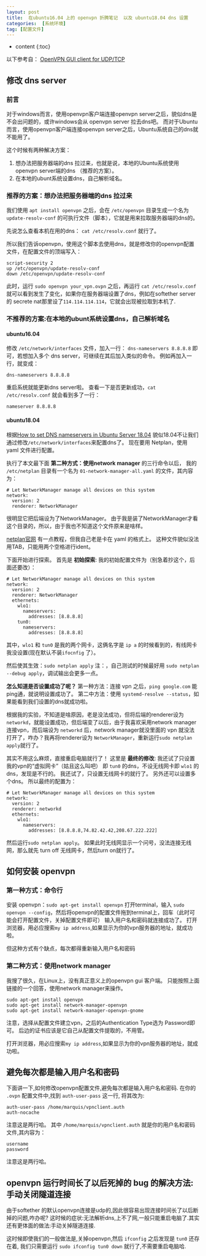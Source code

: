 ```yaml
---
layout: post
title:  在ubuntu16.04 上的 openvpn 折腾笔记  以及 ubuntu18.04 dns 设置
categories:  [系统环境]
tag: [配置文件]
---
```


* content
{:toc}

以下参考自：
[OpenVPN GUI client for UDP/TCP](https://askubuntu.com/questions/508250/openvpn-gui-client-for-udp-tcp)

## 修改 dns server
### 前言
对于windows而言，使用openvpn客户端连接openvpn server之后，貌似dns是不会出问题的，或许windows会从 openvpn server 拉去dns吧。
而对于Ubuntu而言，使用openvpn客户端连接openvpn server之后，Ubuntu系统自己的dns就不能用了。

这个时候有两种解决方案：
1. 想办法把服务器端的dns 拉过来，也就是说，本地的Ubuntu系统使用 openvpn server端的dns （推荐的方案）。
1. 在本地的ubunt系统设置dns，自己解析域名。

### 推荐的方案：想办法把服务器端的dns 拉过来
我们使用 `apt install openvpn` 之后，会在 `/etc/openvpn` 目录生成一个名为 `update-resolv-conf` 的可执行文件（脚本），它就是用来拉取服务器端的dns的。

先说怎么查看本机在用的dns： `cat /etc/resolv.conf` 就行了。

所以我们告诉openvpn，使用这个脚本去使用dns，就是修改你的openvpn配置文件，在配置文件的顶端写入：
```
script-security 2
up /etc/openvpn/update-resolv-conf
down /etc/openvpn/update-resolv-conf
```

此时，运行 `sudo openvpn your_vpn.ovpn` 之后，再运行 `cat /etc/resolv.conf` 就可以看到发生了变化，如果你在服务器端设置了dns，例如在softether server的 secrete nat那里设了`114.114.114.114`，它就会出现被拉取到本机了.

### 不推荐的方案:在本地的ubunt系统设置dns，自己解析域名
#### ubuntu16.04
修改  `/etc/network/interfaces` 文件，加入一行：
`dns-nameservers 8.8.8.8`
即可，若想加入多个 dns server，可继续在其后加入类似的命令。
例如再加入一行，就变成：
```
dns-nameservers 8.8.8.8
```

重启系统就能更新dns server啦。
查看一下是否更新成功，`cat /etc/resolv.conf`
就会看到多了一行：
```
nameserver 8.8.8.8
```
#### ubuntu18.04
根据[How to set DNS nameservers in Ubuntu Server 18.04](https://www.techrepublic.com/article/how-to-set-dns-nameservers-in-ubuntu-server-18-04/)
貌似18.04不让我们通过修改`/etc/network/interfaces`来配置dns了。
现在要用 Netplan，使用 yaml 文件进行配置。

执行了本文最下面 __第二种方式：使用network manager__ 的三行命令以后，
我的 `/etc/netplan` 目录有一个名为 `01-network-manager-all.yaml` 的文件，其内容为：
```
# Let NetworkManager manage all devices on this system
network:
  version: 2
  renderer: NetworkManager
```
很明显它把后端设为了NetworkManager。
由于我是装了NetworkManager才看这个目录的，所以，由于我也不知道这个文件原来是啥样。

[netplan官网](https://netplan.io/) 有一点教程，但我自己老是卡在 yaml 的格式上。
这种文件貌似没法用TAB，只能用两个空格进行ident。

下面开始进行探索。
首先是 __初始探索__:
我的初始配置文件为（别急着抄这个，后面还要改）：
```
# Let NetworkManager manage all devices on this system
network:
  version: 2
  renderer: NetworkManager
  ethernets:
    wlo1:
      nameservers:
        addresses: [8.8.8.8]   
    tun0:
      nameservers:
        addresses: [8.8.8.8]    
```

其中，`wlo1`  和 `tun0` 是我的两个网卡，这俩名字是 `ip a` 的时候看到的，有线网卡我没设置(现在默认不装`ifocnfig` 了）。

然后使其生效：`sudo netplan apply`
注：，自己测试的时候最好用 `sudo netplan --debug apply`，调试输出会更多一点。

__怎么知道是否设置成功了呢？__
第一种方法：连接 vpn 之后，`ping google.com` 能ping通，就说明设置成功了。
第二中方法：使用 `systemd-resolve --status`，如果能看到我们设置的dns就成功啦。

根据我的实验，不知道是啥原因，老是没法成功，但将后端的renderer设为 `networkd`，就能设置成功，但后端变了以后，由于我喜欢采用network manager连接vpn，而后端设为 `networkd` 后，network manager就没里面的 vpn 就没法打开了，咋办？我再将renderer设为 `NetworkManager`，重新运行`sudo netplan apply`就行了。

其实不用这么麻烦，直接重启电脑就行了！
这里是 __最终的修改__:
我还试了只设置我的vpn的“虚拟网卡”（姑且这么叫吧） 即 `tun0` 的dns，不设无线网卡即 `wlo1` 的dns，发现是不行的。
我还试了，只设置无线网卡的就行了。
另外还可以设置多个dns。
所以最终的配置为：
```
# Let NetworkManager manage all devices on this system
network:
  version: 2
  renderer: networkd
  ethernets:      
    wlo1:
      nameservers:
        addresses: [8.8.8.8,74.82.42.42,208.67.222.222]  
```

然后运行`sudo netplan apply`。
如果此时无线网显示一个问号，没法连接无线网，那么就先 turn off 无线网卡，然后turn on就行了。

## 如何安装 openvpn
### 第一种方式：命令行
安装 openvpn：`sudo apt-get install openvpn`
打开terminal，输入 `sudo openvpn --config`，然后将openvpn的配置文件拖到terminal上，回车（此时可能会打开配置文件，关掉配置文件即可）
输入用户名和密码就连接成功了。
打开浏览器，用必应搜索`my ip address`,如果显示为你的vpn服务器的地址，就成功啦。

但这种方式有个缺点，每次都得重新输入用户名和密码

### 第二种方式：使用network manager
我搜了很久，在Linux上，没有真正意义上的openvpn gui 客户端。
只能按照上面链接的一个回答，使用network manager来操作。
```
sudo apt-get install openvpn
sudo apt-get install network-manager-openvpn
sudo apt-get install network-manager-openvpn-gnome
```

注意，选择从配置文件建立vpn，之后的Authentication Type选为 Password即可。
后边的证书应该是它自己从配置文件提取的，不用管。

打开浏览器，用必应搜索`my ip address`,如果显示为你的vpn服务器的地址，就成功啦。

## 避免每次都是输入用户名和密码
下面讲一下,如何修改openvpn配置文件,避免每次都是输入用户名和密码.
在你的 `.ovpn` 配置文件中,找到 `auth-user-pass` 这一行, 将其改为:
```
auth-user-pass /home/marquis/vpnclient.auth
auth-nocache
```
注意这是两行哈。
其中 `/home/marquis/vpnclient.auth` 就是你的用户名和密码文件,其内容为：
```
username
password
```
注意这是两行哈。

## openvpn 运行时间长了以后死掉的 bug 的解决方法:手动关闭隧道连接
由于softether 的默认openvpn连接是udp的,因此很容易出现连接时间长了以后断掉的问题,咋办呢?
这时候的症状:无法解析dns,上不了网,一般只能重启电脑了.其实还有更体面的做法:手动关掉隧道连接.

这时候即使我们的一般做法是,关掉openvpn,然后 `ifconfig` 之后发现是 `tun0` 还存在着,
我们只需要运行 `sudo ifconfig tun0 down` 就行了,不需要重启电脑哈.
